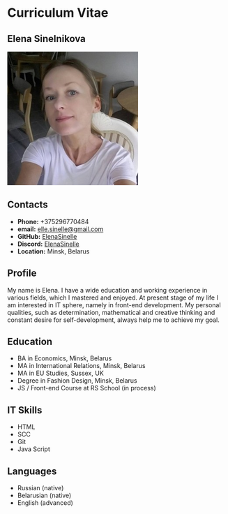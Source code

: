 # Curriculum Vitae 

## Elena Sinelnikova

![photo](assets/img/photo.jpg)

## Contacts

- **Phone:** +375296770484
- **email:** elle.sinelle@gmail.com
- **GitHub:** [ElenaSinelle](https://github.com/ElenaSinelle)
- **Discord:** [ElenaSinelle](https://discord.com/channels/@ElenaSinelle#2491)
- **Location:** Minsk, Belarus

## Profile

My name is Elena. I have a wide education and working experience in various fields, which I mastered and enjoyed. At present stage of my life I am interested in IT sphere, namely in front-end development. My personal qualities, such as determination, mathematical and creative thinking and constant desire for self-development, always help me to achieve my goal.

## Education

- BA in Economics, Minsk, Belarus
- MA in International Relations, Minsk, Belarus
- MA in EU Studies, Sussex, UK
- Degree in Fashion Design, Minsk, Belarus
- JS / Front-end Course at RS School (in process)

## IT Skills

- HTML
- SCC
- Git
- Java Script

## Languages

- Russian (native)
- Belarusian (native)
- English (advanced)
